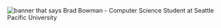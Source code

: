 <img src="https://raw.githubusercontent.com/bowmanb1/Brad-Bowman-Portfolio/master/Portfolio-Header.png" alt="banner that says Brad Bowman - Computer Science Student at Seattle Pacific University">
